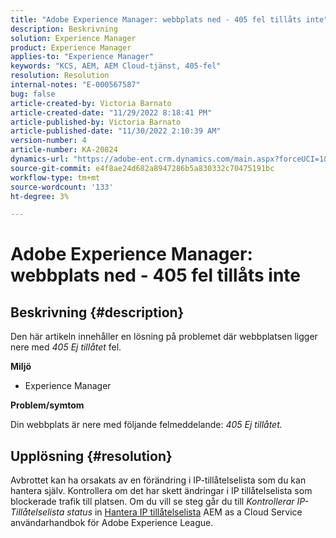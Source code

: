 ```yaml
---
title: "Adobe Experience Manager: webbplats ned - 405 fel tillåts inte"
description: Beskrivning
solution: Experience Manager
product: Experience Manager
applies-to: "Experience Manager"
keywords: "KCS, AEM, AEM Cloud-tjänst, 405-fel"
resolution: Resolution
internal-notes: "E-000567587"
bug: false
article-created-by: Victoria Barnato
article-created-date: "11/29/2022 8:18:41 PM"
article-published-by: Victoria Barnato
article-published-date: "11/30/2022 2:10:39 AM"
version-number: 4
article-number: KA-20824
dynamics-url: "https://adobe-ent.crm.dynamics.com/main.aspx?forceUCI=1&pagetype=entityrecord&etn=knowledgearticle&id=964cb6ff-2270-ed11-9561-6045bd006a22"
source-git-commit: e4f8ae24d682a8947286b5a830332c70475191bc
workflow-type: tm+mt
source-wordcount: '133'
ht-degree: 3%

---
```


# Adobe Experience Manager: webbplats ned - 405 fel tillåts inte

## Beskrivning {#description}


Den här artikeln innehåller en lösning på problemet där webbplatsen ligger nere med *405 Ej tillåtet* fel.

<b>Miljö</b>

- Experience Manager


<b>Problem/symtom</b>

Din webbplats är nere med följande felmeddelande: *405 Ej tillåtet.*


## Upplösning {#resolution}


Avbrottet kan ha orsakats av en förändring i IP-tillåtelselista som du kan hantera själv. Kontrollera om det har skett ändringar i IP tillåtelselista som blockerade trafik till platsen. Om du vill se steg går du till *Kontrollerar IP-Tillåtelselista status* in [Hantera IP tillåtelselista](https://experienceleague.adobe.com/docs/experience-manager-cloud-service/content/implementing/using-cloud-manager/ip-allow-lists/managing-ip-allow-lists.html?lang=en) AEM as a Cloud Service användarhandbok för Adobe Experience League.
